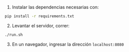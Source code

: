 1. Instalar las dependencias necesarias con:

```bash
pip install -r requirements.txt
```

2. Levantar el servidor, correr:

```bash
./run.sh
```

3. En un navegador, ingresar la dirección `localhost:8080`
